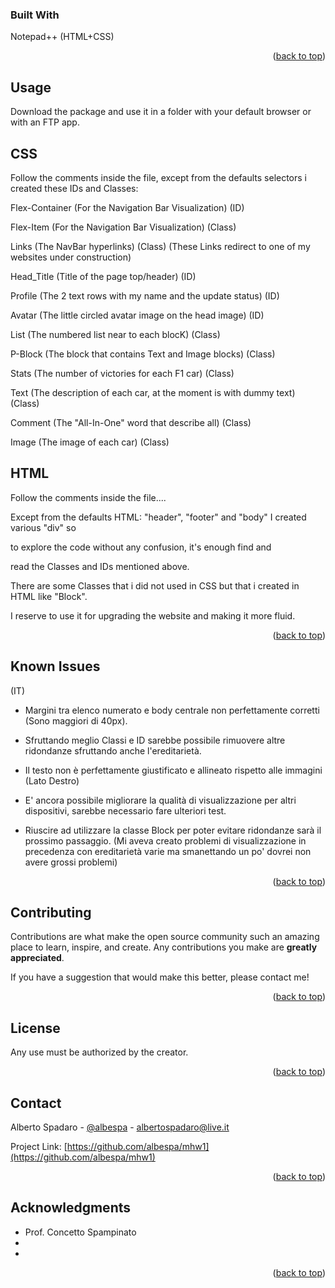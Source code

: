<!-- Improved compatibility of back to top link: See: https://github.com/othneildrew/Best-README-Template/pull/73 -->
<a name="readme-top"></a>

### Built With

Notepad++ (HTML+CSS)

<p align="right">(<a href="#readme-top">back to top</a>)</p>

<!-- USAGE -->
## Usage

Download the package and use it in a folder with your default browser or with an FTP app.

## CSS
Follow the comments inside the file, except from the defaults selectors i created these IDs and Classes:

Flex-Container (For the Navigation Bar Visualization) (ID)

Flex-Item (For the Navigation Bar Visualization) (Class)

Links (The NavBar hyperlinks) (Class) (These Links redirect to one of my websites under construction)

Head_Title (Title of the page top/header) (ID)

Profile (The 2 text rows with my name and the update status) (ID)

Avatar (The little circled avatar image on the head image) (ID)

List (The numbered list near to each blocK) (Class)

P-Block (The block that contains Text and Image blocks) (Class)

Stats (The number of victories for each F1 car) (Class)

Text (The description of each car, at the moment is with dummy text) (Class)

Comment (The "All-In-One" word that describe all) (Class)

Image (The image of each car) (Class)

## HTML
Follow the comments inside the file....

Except from the defaults HTML:
"header", "footer" and "body" I created various "div" so

to explore the code without any confusion, it's enough find and 

read the Classes and IDs mentioned above.

There are some Classes that i did not used in CSS but that i created in HTML like "Block". 

I reserve to use it for upgrading the website and making it more fluid.

<p align="right">(<a href="#readme-top">back to top</a>)</p>



<!-- KNOWN ISSUES -->
## Known Issues
(IT)
- Margini tra elenco numerato e body centrale non perfettamente corretti (Sono maggiori di 40px).

- Sfruttando meglio Classi e ID sarebbe possibile rimuovere altre ridondanze sfruttando anche l'ereditarietà.

- Il testo non è perfettamente giustificato e allineato rispetto alle immagini (Lato Destro)

- E' ancora possibile migliorare la qualità di visualizzazione per altri dispositivi, sarebbe necessario fare ulteriori test.

- Riuscire ad utilizzare la classe Block per poter evitare ridondanze sarà il prossimo passaggio.
(Mi aveva creato problemi di visualizzazione in precedenza con ereditarietà varie ma smanettando un po' dovrei non avere grossi problemi)

<p align="right">(<a href="#readme-top">back to top</a>)</p>



<!-- CONTRIBUTING -->
## Contributing

Contributions are what make the open source community such an amazing place to learn, inspire, and create. Any contributions you make are **greatly appreciated**.

If you have a suggestion that would make this better, please contact me!

<p align="right">(<a href="#readme-top">back to top</a>)</p>



<!-- LICENSE -->
## License

Any use must be authorized by the creator.

<p align="right">(<a href="#readme-top">back to top</a>)</p>



<!-- CONTACT -->
## Contact

Alberto Spadaro - [@albespa](https://instagram.com/albespa) - albertospadaro@live.it

Project Link: [https://github.com/albespa/mhw1](https://github.com/albespa/mhw1)

<p align="right">(<a href="#readme-top">back to top</a>)</p>



<!-- ACKNOWLEDGMENTS -->
## Acknowledgments

* Prof. Concetto Spampinato []()
* []()
* []()

<p align="right">(<a href="#readme-top">back to top</a>)</p>
